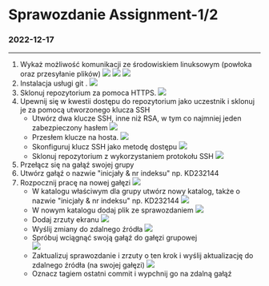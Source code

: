# Sprawozdanie Assignment-1/2
### 2022-12-17
---
1. Wykaż możliwość komunikacji ze środowiskiem linuksowym (powłoka oraz przesyłanie plików)
![](./screeny/1.png) 
![](./screeny/2.png)
![](./screeny/3.png)
2. Instalacja usługi git .
![](./screeny/4.png) 
3. Sklonuj repozytorium za pomoca HTTPS.
![](./screeny/5.png) 
4.  Upewnij się w kwestii dostępu do repozytorium jako uczestnik i sklonuj je za pomocą utworzonego klucza SSH 
	- Utwórz dwa klucze SSH, inne niż RSA, w tym co najmniej jeden zabezpieczony hasłem 
![](./screeny/6.png) 
	- Przesłem klucze na hosta.
![](./screeny/7.png)
	- Skonfiguruj klucz SSH jako metodę dostępu
![](./screeny/8.png) 
	- Sklonuj repozytorium z wykorzystaniem protokołu SSH
![](./screeny/9.png) 
5. Przełącz się na gałąź swojej grupy 
6. Utwórz gałąź o nazwie "inicjały & nr indeksu" np. KD232144
7. Rozpocznij pracę na nowej gałęzi
![](./screeny/10.png) 
   - W katalogu właściwym dla grupy utwórz nowy katalog, także o nazwie "inicjały & nr indeksu" np. KD232144 
![](./screeny/11.png)
	- W nowym katalogu dodaj plik ze sprawozdaniem
![](./screeny/12.png)
	- Dodaj zrzuty ekranu 
![](./screeny/13.png)
	- Wyślij zmiany do zdalnego źródła 
![](./screeny/14.png)
	- Spróbuj wciągnąć swoją gałąź do gałęzi grupowej  
![](./screeny/15.png)
	- Zaktualizuj sprawozdanie i zrzuty o ten krok i wyślij aktualizację do zdalnego źródła (na swojej gałęzi)
![](./screeny/16.png)
	- Oznacz tagiem ostatni commit i wypchnij go na zdalną gałąź

